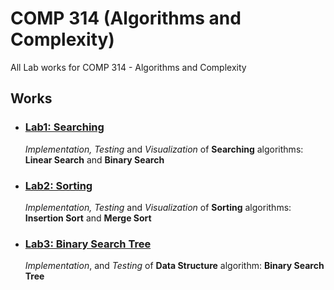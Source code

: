 # COMP 314 (Algorithms and Complexity)

All Lab works for COMP 314 - Algorithms and Complexity

## Works

* ### [Lab1: Searching](Lab1/)
  
  *Implementation, Testing* and *Visualization* of **Searching** algorithms: **Linear Search** and **Binary Search**

* ### [Lab2: Sorting](Lab2/)
  
  *Implementation, Testing* and *Visualization* of **Sorting** algorithms: **Insertion Sort** and **Merge Sort**
  
* ### [Lab3: Binary Search Tree](Lab2/)
  
  *Implementation*, and *Testing* of **Data Structure** algorithm: **Binary Search Tree**
